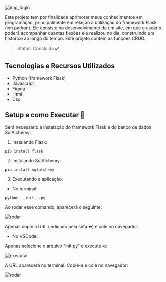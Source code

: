 ![img_login](https://github.com/RR2M4A/PushUps-Logger/assets/135292465/0e8a655b-93f3-4928-acb2-6a5825eab3c8)

Este projeto tem por finalidade aprimorar meus conhecimentos em programação, principalmente em relação à utilização do framework Flask (em python). Ele consiste no desenvolvimento de um site, em que o usuário poderá acompanhar quantas flexões ele realizou no dia, construindo um histórico ao longo do tempo. Este projeto contém as funções CRUD.

> Status: Concluído ✔️

## Tecnologias e Recursos Utilizados

+ Python (framework Flask)
+ Javascript
+ Figma
+ Html
+ Css

## Setup e como Executar 🤖

Será necessário a instalação do framework Flask e do banco de dados SqlAlchemy:

1) Instalando Flask:

`pip install flask`

2) Instalando SqlAlchemy:

`pip install sqlalchemy`

3) Executando a aplicação:

+ No terminal:

`python __init__.py`

Ao rodar esse comando, aparecerá o seguinte:

![rodar](https://github.com/RR2M4A/PushUps-Logger/assets/135292465/832fb9e9-7360-487d-ba03-34dec3907080)

Apenas copie a URL (indicado pela seta ⬅) e cole no navegador.

+ No VSCode:

Apenas selecione o arquivo "init.py" e execute-o: 

![executar](https://github.com/RR2M4A/PushUps-Logger/assets/135292465/c06dcc92-ce07-4984-b9bf-0639ee867964)

A URL aparecerá no terminal. Copie-a e cole no navegador: 

![rodar](https://github.com/RR2M4A/PushUps-Logger/assets/135292465/832fb9e9-7360-487d-ba03-34dec3907080)
